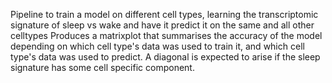 Pipeline to train a model on different cell types, learning the transcriptomic signature of sleep vs wake
and have it predict it on the same and all other celltypes
Produces a matrixplot that summarises the accuracy of the model depending on which cell type's data was used to train it,
and which cell type's data was used to predict.
A diagonal is expected to arise if the sleep signature has some cell specific component.
 
